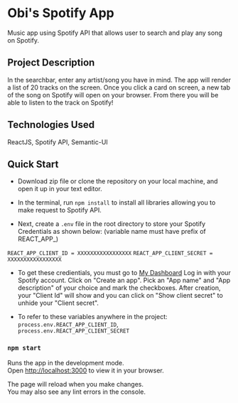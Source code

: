 # Obi's Spotify App

Music app using Spotify API that allows user to search and play any song on Spotify.

## Project Description

In the searchbar, enter any artist/song you have in mind. The app will render a list of 20 tracks on the screen. Once you click a card on screen, a new tab of the song on Spotify will open on your browser. From there you will be able to listen to the track on Spotify!

## Technologies Used

ReactJS, Spotify API, Semantic-UI

## Quick Start

- Download zip file or clone the repository on your local machine, and open it up in your text editor.

- In the terminal, run `npm install` to install all libraries allowing you to make request to Spotify API.

- Next, create a `.env` file in the root directory to store your Spotify Credentials as shown below:
(variable name must have prefix of REACT_APP_)

`REACT_APP_CLIENT_ID = XXXXXXXXXXXXXXXXX`
`REACT_APP_CLIENT_SECRET = XXXXXXXXXXXXXXXXX`

- To get these credientials, you must go to [My Dashboard](https://developer.spotify.com/dashboard/) Log in with your Spotify account. Click on "Create an app". Pick an "App name" and "App description" of your choice and mark the checkboxes. After creation, your "Client Id" will show and you can click on "Show client secret" to unhide your "Client secret".

- To refer to these variables anywhere in the project: `process.env.REACT_APP_CLIENT_ID`, `process.env.REACT_APP_CLIENT_SECRET`

### `npm start`

Runs the app in the development mode.\
Open [http://localhost:3000](http://localhost:3000) to view it in your browser.

The page will reload when you make changes.\
You may also see any lint errors in the console.

